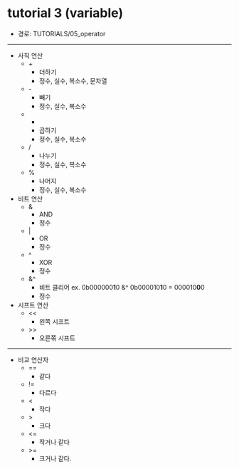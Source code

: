 # tutorial 3 (variable)

- 경로: TUTORIALS/05_operator

---

- 사칙 연산
  - \+
    - 더하기
    - 정수, 실수, 복소수, 문자열
  - \-
    - 빼기
    - 정수, 실수, 복소수
  - -
    * 곱하기
    * 정수, 실수, 복소수
  - /
    - 나누기
    - 정수, 실수, 복소수
  - %
    - 나머지
    - 정수, 실수, 복소수
- 비트 연산
  - &
    - AND
    - 정수
  - |
    - OR
    - 정수
  - ^
    - XOR
    - 정수
  - &^
    - 비트 클리어 ex. 0b000000**1**0 &^ 0b000010**1**0 = 000010**0**0
    - 정수
- 시프트 연산
  - <<
    - 왼쪽 시프트
  - \>>
    - 오른쪾 시프트

---

- 비교 연산자
  - ==
    - 같다
  - !=
    - 다르다
  - <
    - 작다
  - \>
    - 크다
  - <=
    - 작거나 같다
  - \>=
    - 크거나 같다.
